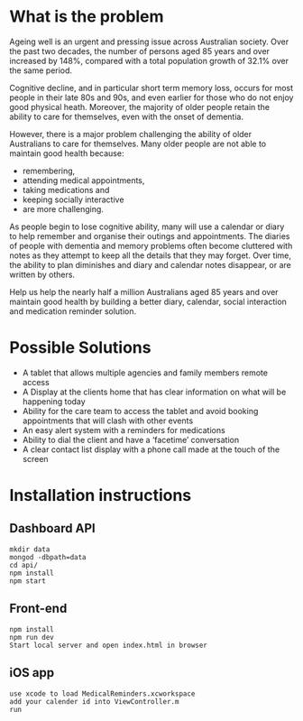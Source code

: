 # What is the problem

Ageing well is an urgent and pressing issue across Australian society. Over the past two decades, the number of persons aged 85 years and over increased by 148%, compared with a total population growth of 32.1% over the same period.

Cognitive decline, and in particular short term memory loss, occurs for most people in their late 80s and 90s, and even earlier for those who do not enjoy good physical heath. Moreover, the majority of older people retain the ability to care for themselves, even with the onset of dementia.

However, there is a major problem challenging the ability of older Australians to care for themselves. Many older people are not able to maintain good health because:

* remembering,
* attending medical appointments,
* taking medications and
* keeping socially interactive
* are more challenging.

As people begin to lose cognitive ability, many will use a calendar or diary to help remember and organise their outings and appointments. The diaries of people with dementia and memory problems often become cluttered with notes as they attempt to keep all the details that they may forget. Over time, the ability to plan diminishes and diary and calendar notes disappear, or are written by others.

Help us help the nearly half a million Australians aged 85 years and over maintain good health by building a better diary, calendar, social interaction and medication reminder solution.

# Possible Solutions

* A tablet that allows multiple agencies and family members remote access
* A Display at the clients home that has clear information on what will be happening today
* Ability for the care team to access the tablet and avoid booking appointments that will clash with other events
* An easy alert system with a reminders for medications
* Ability to dial the client and have a ‘facetime’ conversation
* A clear contact list display with a phone call made at the touch of the screen

# Installation instructions
## Dashboard API
```
mkdir data
mongod -dbpath=data
cd api/
npm install
npm start
```
## Front-end
```
npm install
npm run dev
Start local server and open index.html in browser
```

## iOS app
```
use xcode to load MedicalReminders.xcworkspace
add your calender id into ViewController.m
run
```
